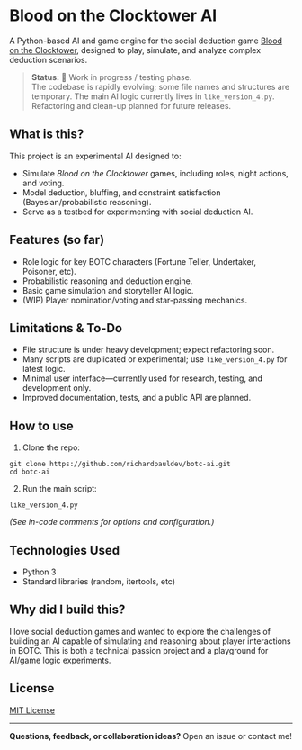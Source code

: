 # Blood on the Clocktower AI

A Python-based AI and game engine for the social deduction game [Blood on the Clocktower](https://www.bloodontheclocktower.com/), designed to play, simulate, and analyze complex deduction scenarios.

> **Status:** 🚧 Work in progress / testing phase.  
> The codebase is rapidly evolving; some file names and structures are temporary. The main AI logic currently lives in `like_version_4.py`. Refactoring and clean-up planned for future releases.

## What is this?

This project is an experimental AI designed to:
- Simulate *Blood on the Clocktower* games, including roles, night actions, and voting.
- Model deduction, bluffing, and constraint satisfaction (Bayesian/probabilistic reasoning).
- Serve as a testbed for experimenting with social deduction AI.

## Features (so far)
- Role logic for key BOTC characters (Fortune Teller, Undertaker, Poisoner, etc).
- Probabilistic reasoning and deduction engine.
- Basic game simulation and storyteller AI logic.
- (WIP) Player nomination/voting and star-passing mechanics.

## Limitations & To-Do
- File structure is under heavy development; expect refactoring soon.
- Many scripts are duplicated or experimental; use `like_version_4.py` for latest logic.
- Minimal user interface—currently used for research, testing, and development only.
- Improved documentation, tests, and a public API are planned.

## How to use

1. Clone the repo:
```
git clone https://github.com/richardpauldev/botc-ai.git
cd botc-ai
```
2. Run the main script:
```
like_version_4.py
```
*(See in-code comments for options and configuration.)*

## Technologies Used


- Python 3
- Standard libraries (random, itertools, etc)

## Why did I build this?

I love social deduction games and wanted to explore the challenges of building an AI capable of simulating and reasoning about player interactions in BOTC. This is both a technical passion project and a playground for AI/game logic experiments.

## License

[MIT License](/LICENSE)

---

**Questions, feedback, or collaboration ideas?** Open an issue or contact me!
